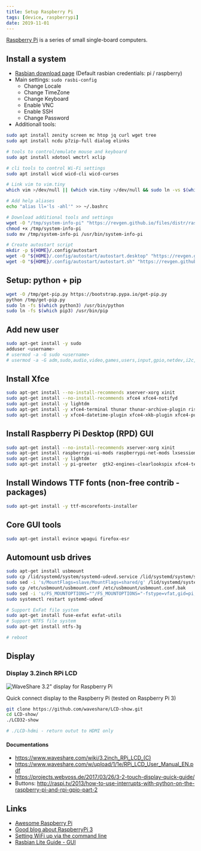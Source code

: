 ```yaml
---
title: Setup Raspberry Pi
tags: [device, raspberrypi]
date: 2019-11-01
---
```


[Raspberry Pi](https://en.wikipedia.org/wiki/Raspberry_Pi) is a series of small single-board computers.
<!--more-->

## Install a system

* [Rasbian download page](http://downloads.raspberrypi.org/raspbian_latest) (Default rasbian credentials: pi / raspberry)
* Main settings: ```sudo rasbi-config```
    - Change Locale
    - Change TimeZone
    - Change Keyboard
    - Enable VNC
    - Enable SSH
    - Change Password
* Additionall tools:
```bash
sudo apt install zenity screen mc htop jq curl wget tree
sudo apt install ncdu p7zip-full dialog elinks

# tools to control/emulate mouse and keyboard
sudo apt install xdotool wmctrl xclip

# cli tools to control Wi-Fi settings
sudo apt install wicd wicd-cli wicd-curses

# Link vim to vim.tiny
which vim >/dev/null || (which vim.tiny >/dev/null && sudo ln -vs $(which vim.tiny) /usr/bin/vim)

# Add help aliases
echo "alias ll='ls -ahl'" >> ~/.bashrc

# Download additional tools and settings
wget -O "/tmp/system-info-pi" "https://revgen.github.io/files/distr/raspberry-pi/system-info-pi"
chmod +x /tmp/system-info-pi
sudo mv /tmp/system-info-pi /usr/bin/system-info-pi

# Create autostart script
mkdir -p ${HOME}/.config/autostart
wget -O "${HOME}/.config/autostart/autostart.desktop" "https://revgen.github.io/files/distr/raspberry-pi/autostart/autostart.desktop"
wget -O "${HOME}/.config/autostart/autostart.sh" "https://revgen.github.io/files/distr/raspberry-pi/autostart/autostart.sh"
```


## Setup: python + pip
```bash
wget -O /tmp/get-pip.py https://bootstrap.pypa.io/get-pip.py
python /tmp/get-pip.py
sudo ln -fs $(which python3) /usr/bin/python
sudo ln -fs $(which pip3) /usr/bin/pip
```
## Add new user
```bash
sudo apt-get install -y sudo
adduser <username>
# usermod -a -G sudo <username>
# usermod -a -G adm,sudo,audio,video,games,users,input,gpio,netdev,i2c,spi <username>
```

## Install Xfce
```bash
sudo apt-get install --no-install-recommends xserver-xorg xinit
sudo apt-get install --no-install-recommends xfce4 xfce4-notifyd
sudo apt-get install -y lightdm
sudo apt-get install -y xfce4-terminal thunar thunar-archive-plugin ristretto 
sudo apt-get install -y xfce4-datetime-plugin xfce4-xkb-plugin xfce4-pulseaudio-plugin
```

## Install Raspberry Pi Desktop (RPD) GUI
```bash
sudo apt-get install --no-install-recommends xserver-xorg xinit
sudo apt-get install raspberrypi-ui-mods raspberrypi-net-mods lxsession rpd-icons
sudo apt-get install -y lightdm
sudo apt-get install -y pi-greeter  gtk2-engines-clearlookspix xfce4-terminal
```
## Install Windows TTF fonts (non-free contrib - packages)
```bash
sudo apt-get install -y ttf-mscorefonts-installer
```

## Core GUI tools
```bash
sudo apt-get install evince wpagui firefox-esr
```

## Automount usb drives
```bash
sudo apt-get install usbmount
sudo cp /lid/systemd/system/systemd-udevd.service /lid/systemd/system/systemd-udevd.service.bak
sudo sed -i 's/MountFlags=slave/MountFlags=shared/g' /lid/systemd/system/systemd-udevd.service
sudo cp /etc/usbmount/usbmount.conf /etc/usbmount/usbmount.conf.bak
sudo sed -i 's/FS_MOUNTOPTIONS=""/FS_MOUNTOPTIONS="-fstype=vfat,gid=pi,uid=pi,umask=0,allow_other,utf8"/g' /etc/usbmount/usbmount.conf
sudo systemctl restart systemd-udevd

# Support ExFat file system
sudo apt-get install fuse-exfat exfat-utils
# Support NTFS file system
sudo apt-get install ntfs-3g

# reboot
```

## Display

### Display 3.2inch RPi LCD
![WaveShare 3.2" display for Raspberry Pi](../Display-3.2inch-RPi-LCD-C-1.jpg)

Quick connect display to the Raspberry Pi (tested on Raspberry Pi 3)
```bash
git clone https://github.com/waveshare/LCD-show.git
cd LCD-show/
./LCD32-show

# ./LCD-hdmi - return outut to HDMI only
```

#### Documentations
* https://www.waveshare.com/wiki/3.2inch_RPi_LCD_(C)
* https://www.waveshare.com/w/upload/1/1e/RPi_LCD_User_Manual_EN.pdf
* https://projects.webvoss.de/2017/03/26/3-2-touch-display-quick-guide/
* Buttons: http://raspi.tv/2013/how-to-use-interrupts-with-python-on-the-raspberry-pi-and-rpi-gpio-part-2


## Links

* [Awesome Raspberry Pi](https://rpi.thibmaek.com/)
* [Good blog about RaspberryPi 3](https://trickiknow.com/raspberry-pi-3-complete-tutorial-2018-lets-get-started/)
* [Setting WiFi up via the command line](https://www.raspberrypi.org/documentation/configuration/wireless/wireless-cli.md)
* [Rasbian Lite Guide - GUI](https://www.raspberrypi.org/forums/viewtopic.php?t=133691)
